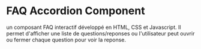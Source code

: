 # FAQ Accordion Component 

un composant FAQ interactif développé en HTML, CSS et Javascript. Il permet d'afficher une liste de questions/reponses ou l'utilisateur
peut ouvrir ou fermer chaque question pour voir la reponse.

